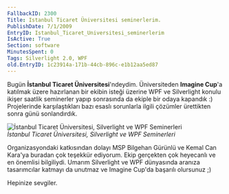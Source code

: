 ```yaml
---
FallbackID: 2300
Title: Istanbul Ticaret Üniversitesi seminerlerim.
PublishDate: 7/1/2009
EntryID: Istanbul_Ticaret_Universitesi_seminerlerim
IsActive: True
Section: software
MinutesSpent: 0
Tags: Silverlight 2.0, WPF
old.EntryID: 1c23914a-171b-44cb-896c-e1b12aa5ed87
---
```

Bugün **İstanbul Ticaret Üniversitesi**'ndeydim. Üniversiteden **Imagine
Cup**'a katılmak üzere hazırlanan bir ekibin isteği üzerine WPF ve
Silverlight konulu ikişer saatlik seminerler yapıp sonrasında da ekiple
bir odaya kapandık :) Projelerinde karşılaştıkları bazı esaslı
sorunlarla ilgili çözümler ürettikten sonra günü sonlandırdık.

![İstanbul Ticaret Üniversitesi, Silverlight ve WPF
Seminerleri](http://cdn.daron.yondem.com/assets/2300/07012009_1.jpg)\
*İstanbul Ticaret Üniversitesi, Silverlight ve WPF Seminerleri*

Organizasyondaki katkısından dolayı MSP Bilgehan Gürünlü ve Kemal Can
Kara'ya buradan çok teşekkür ediyorum. Ekip gerçekten çok heyecanlı ve
en önemlisi bilgiliydi. Umarım Silverlight ve WPF dünyasında aranıza
tasarımcılar katmayı da unutmaz ve Imagine Cup'da başarılı olursunuz ;)

Hepinize sevgiler.


